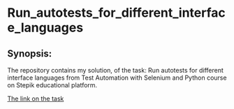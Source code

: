 # Run_autotests_for_different_interface_languages
## Synopsis:

The repository contains my solution, of the task: Run autotests for different interface languages from Test Automation with Selenium and Python course on Stepik educational platform.

[The link on the task](https://stepik.org/lesson/237240/step/10?unit=209628)
